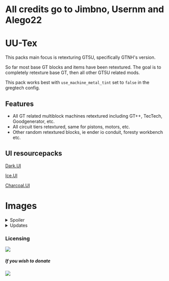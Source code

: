 # All credits go to Jimbno, Usernm and Alego22
# UU-Tex 
This packs main focus is retexturing GT5U, specifically GTNH's version.

So far most base GT blocks and items have been retextured. The goal is to completely retexture base GT, then all other GT5U related mods.

This pack works best with `use_machine_metal_tint` set to `false` in the gregtech config.


## Features

- All GT related multiblock machines retextured including GT++, TecTech, Goodgenerator, etc.
- All circuit tiers retextured, same for pistons, motors, etc.
- Other random retextured blocks, ie ender io conduit, foresty workbench etc.


## UI resourcepacks
[Dark.UI](https://github.com/Jimbno/Dark.UI)

[Ice.UI](https://github.com/Jimbno/Ice.UI)

[Charcoal.UI](https://github.com/Jimbno/Charcoal.UI)




# Images

<details>
  <summary>Spoiler</summary>

  
  
  
  # Multi block machines
  
  <summary>GT Multies (not all pictured)</summary>
  <img src="https://imgur.com/hscFsPK.png" />
  
  <summary>Active turbine animation</summary>
  <img src="https://imgur.com/flCDflq.gif" />
  
  <summary>EBF coils</summary>
  <img src="https://imgur.com/fvozCX8.gif" />
  
  <summary>Normal fusion</summary>
  <img src="https://imgur.com/x8gX0cl.gif" />
  
  <summary>Mega Fusion</summary>
  <img src="https://imgur.com/hIzoGDX.gif" />
  
  <summary>GT++ </summary>
  <img src="https://imgur.com/Y48cQd8.png" />
  
  <summary>TecTech </summary>
  <img src="https://imgur.com/KBYR1zS.gif" />
  
  <summary>Goodgen </summary>
  <img src="https://imgur.com/iRfwKh6.png" />
  
  <summary>Dyson Swarm</summary>
  <img src="https://imgur.com/U8f351j.gif" />
  
  <summary>EMT research completer</summary>
  <img src="https://imgur.com/W8FQyoB.gif" />
  
  # Single block machines
  
  <summary>Animated textures for single blocks</summary>
  <img src="https://imgur.com/2Bwx4y7.gif" />
  
  # Items

  <summary>Circuits</summary>
  <img src="https://imgur.com/mW3Nraq.gif" />

  <summary>Components</summary>
  <img src="https://imgur.com/yxgvPFv.gif" />
  
</details>

<details>
  <summary>Updates</summary>
  
  # Compressed ingots & plates
  ![image](https://user-images.githubusercontent.com/48926983/209546967-69995160-5857-4a2f-a007-47f9112ab0bf.png)
  
  # Circuit tips
  ![image](https://user-images.githubusercontent.com/48926983/209547129-d1d544f8-8b90-4398-9a48-5d8c145fbb8e.png)

  # Wafers & wafer-related stuff
  ![image](https://user-images.githubusercontent.com/48926983/209547448-325f9e7b-9fb9-43ac-9daa-2de0c40df968.png)

  # GT++ issues 
  (due to mod issue that recolours not only base item image, but it's overlay too)
  ![image](https://user-images.githubusercontent.com/48926983/209548541-ab301470-7b6f-496a-bdde-e58119ae172e.png)

</details>


### Licensing

 [![](https://img.shields.io/badge/License-CC%20BY--NC--SA%203.0-yellow.svg?style=flat-square)](https://creativecommons.org/licenses/by-nc-sa/3.0/)


  
#####  If you wish to donate 

 [![](https://img.shields.io/badge/ko---fi-orange)](https://Ko-fi.com/jimbno)
 
 
  



  
 


